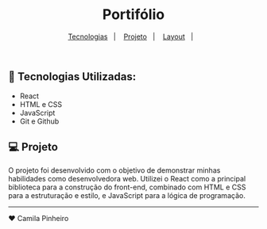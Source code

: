 <h1 align="center">Portifólio</h1>

<p align="center">
  <a href="#-tecnologias">Tecnologias</a>&nbsp;&nbsp;&nbsp;|&nbsp;&nbsp;&nbsp;
  <a href="#-projeto">Projeto</a>&nbsp;&nbsp;&nbsp;|&nbsp;&nbsp;&nbsp;
  <a href="#-layout">Layout</a>&nbsp;&nbsp;&nbsp;|&nbsp;&nbsp;&nbsp;
</p>
<br>


## 🚀 Tecnologias Utilizadas:

- React
- HTML e CSS
- JavaScript
- Git e Github


## 💻 Projeto

O projeto foi desenvolvido com o objetivo de demonstrar minhas habilidades como desenvolvedora web. Utilizei o React como a principal biblioteca para a construção do front-end, combinado com HTML e CSS para a estruturação e estilo, e JavaScript para a lógica de programação.


--- 

♥ Camila Pinheiro 
